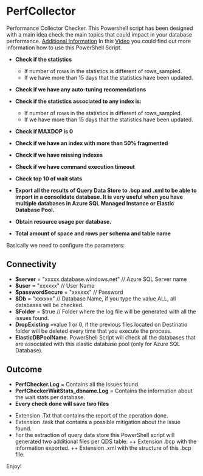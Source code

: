 # PerfCollector
Performance Collector Checker. This Powershell script has been designed with a main idea check the main topics that could impact in your database performance.
[Additional Information](https://techcommunity.microsoft.com/t5/azure-database-support-blog/lesson-learned-195-performance-health-self-check-for-azure-sql/ba-p/3277878) In this [Video](https://youtu.be/vg6S4He0rxY) you could find out more information how to use this PowerShell Script.

- **Check if the statistics** 
  + If number of rows in the statistics is different of rows_sampled.
  + If we have more than 15 days that the statistics have been updated.

- **Check if we have any auto-tuning recomendations** 

- **Check if the statistics associated to any index is:** 
  + If number of rows in the statistics is different of rows_sampled.
  + If we have more than 15 days that the statistics have been updated.

- **Check if MAXDOP is 0** 

- **Check if we have an index with more than 50% fragmented** 
- **Check if we have missing indexes** 
- **Check if we have command execution timeout** 
- **Check top 10 of wait stats** 
- **Export all the results of Query Data Store to .bcp and .xml to be able to import in a consolidate database. It is very useful when you have multiple databases in Azure SQL Managed Instance or Elastic Database Pool.**
- **Obtain resource usage per database.**
- **Total amount of space and rows per schema and table name**

Basically we need to configure the parameters:

## Connectivity

- **$server** = "xxxxx.database.windows.net" // Azure SQL Server name
- **$user** = "xxxxxx" // User Name
- **$passwordSecure** = "xxxxxx" // Password
- **$Db** = "xxxxxx"      // Database Name, if you type the value ALL, all databases will be checked.
- **$Folder** = $true     // Folder where the log file will be generated with all the issues found.
- **DropExisting** =value 1 or 0, if the previous files located on Destinatio folder will be deleted every time that you execute the process.
- **ElasticDBPoolName**. PowerShell Script will check all the databases that are associated with this elastic database pool (only for Azure SQL Database).

## Outcome

- **PerfChecker.Log** = Contains all the issues found.
- **PerfCheckerWaitStats_dbname.Log** = Contains the information about the wait stats per database.
- **Every check done will save two files**
+ Extension .Txt that contains the report of the operation done. 
+ Extension .task that contains a possible mitigation about the issue found. 
+ For the extraction of query data store this PowerShell script will generated two additional files per QDS table:
++ Extension .bcp with the information exported.
++ Extension .xml with the structure of this .bcp file.  


Enjoy!
